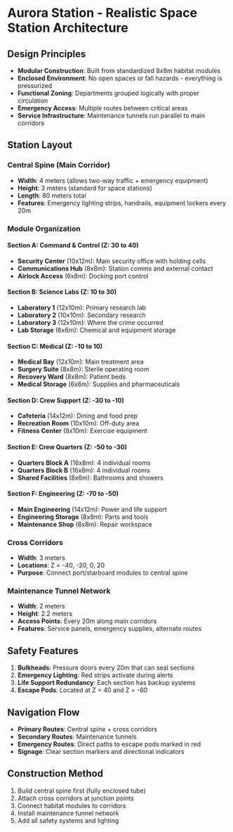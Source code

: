 # Aurora Station - Realistic Space Station Architecture

## Design Principles
- **Modular Construction**: Built from standardized 8x8m habitat modules
- **Enclosed Environment**: No open spaces or fall hazards - everything is pressurized
- **Functional Zoning**: Departments grouped logically with proper circulation
- **Emergency Access**: Multiple routes between critical areas
- **Service Infrastructure**: Maintenance tunnels run parallel to main corridors

## Station Layout

### Central Spine (Main Corridor)
- **Width**: 4 meters (allows two-way traffic + emergency equipment)
- **Height**: 3 meters (standard for space stations)
- **Length**: 80 meters total
- **Features**: Emergency lighting strips, handrails, equipment lockers every 20m

### Module Organization

#### Section A: Command & Control (Z: 30 to 40)
- **Security Center** (10x12m): Main security office with holding cells
- **Communications Hub** (8x8m): Station comms and external contact
- **Airlock Access** (6x8m): Docking port control

#### Section B: Science Labs (Z: 10 to 30)
- **Laboratory 1** (12x10m): Primary research lab
- **Laboratory 2** (10x10m): Secondary research
- **Laboratory 3** (12x10m): Where the crime occurred
- **Lab Storage** (6x6m): Chemical and equipment storage

#### Section C: Medical (Z: -10 to 10)
- **Medical Bay** (12x10m): Main treatment area
- **Surgery Suite** (8x8m): Sterile operating room
- **Recovery Ward** (8x8m): Patient beds
- **Medical Storage** (6x6m): Supplies and pharmaceuticals

#### Section D: Crew Support (Z: -30 to -10)
- **Cafeteria** (14x12m): Dining and food prep
- **Recreation Room** (10x10m): Off-duty area
- **Fitness Center** (8x10m): Exercise equipment

#### Section E: Crew Quarters (Z: -50 to -30)
- **Quarters Block A** (16x8m): 4 individual rooms
- **Quarters Block B** (16x8m): 4 individual rooms
- **Shared Facilities** (8x6m): Bathrooms and showers

#### Section F: Engineering (Z: -70 to -50)
- **Main Engineering** (14x12m): Power and life support
- **Engineering Storage** (8x8m): Parts and tools
- **Maintenance Shop** (8x8m): Repair workspace

### Cross Corridors
- **Width**: 3 meters
- **Locations**: Z = -40, -20, 0, 20
- **Purpose**: Connect port/starboard modules to central spine

### Maintenance Tunnel Network
- **Width**: 2 meters
- **Height**: 2.2 meters
- **Access Points**: Every 20m along main corridors
- **Features**: Service panels, emergency supplies, alternate routes

## Safety Features
1. **Bulkheads**: Pressure doors every 20m that can seal sections
2. **Emergency Lighting**: Red strips activate during alerts
3. **Life Support Redundancy**: Each section has backup systems
4. **Escape Pods**: Located at Z = 40 and Z = -60

## Navigation Flow
- **Primary Routes**: Central spine + cross corridors
- **Secondary Routes**: Maintenance tunnels
- **Emergency Routes**: Direct paths to escape pods marked in red
- **Signage**: Clear section markers and directional indicators

## Construction Method
1. Build central spine first (fully enclosed tube)
2. Attach cross corridors at junction points
3. Connect habitat modules to corridors
4. Install maintenance tunnel network
5. Add all safety systems and lighting